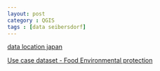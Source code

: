 ```yaml
---
layout: post
category : QGIS
tags : [data seibersdorf]
---
```



[data location japan](http://dl.dropbox.com/u/108352435/course/nb_japan.csv)

[Use case dataset - Food Environmental protection](http://dl.dropbox.com/u/108352435/use_case_food_env_prot.zip)
